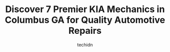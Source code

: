 ---
layout: ampstory
image: https://images.unsplash.com/photo-1636325780109-2d154603a3a7?ixlib=rb-4.0.3&ixid=MnwxMjA3fDB8MHxwaG90by1wYWdlfHx8fGVufDB8fHx8&auto=format&fit=crop&w=640&h=853&q=80
author: techidn
featured: false
description: If youre in need of trustworthy and skilled KIA Mechanic in Columbus GA, USA, youll be pleased to discover the 7 best KIA Mechanic in town. Their expertise and commitment to customer satis
title: Discover 7 Premier KIA Mechanics in Columbus GA for Quality Automotive Repairs
cover:
   title: Discover 7 Premier KIA Mechanics in Columbus GA for Quality Automotive Repairs
   subtitle: Rickpate
   background: https://images.unsplash.com/photo-1636325780109-2d154603a3a7?ixlib=rb-4.0.3&ixid=MnwxMjA3fDB8MHxwaG90by1wYWdlfHx8fGVufDB8fHx8&auto=format&fit=crop&w=640&h=853&q=80

pages: 
 - layout: thirds
   top: <h1>#1 Columbus Body Works Northlake</h1>
   bottom: "<p>Our brand new car got hit with less than 800 miles on it. CBW was a preferred body shop with the insurance of the party at fault. CBW (Cameron) had great communication ab</p>"
   background: https://www.knot35.com/toplist/wp-content/uploads/2023/06/best-kia-mechanic-1-in-columbus-ga-1685834500.jpeg
   backgroundblur: true
 - layout: thirds
   top: <h1>#2 Franks Collision Center Inc</h1>
   bottom: "<p>4754 Warm Springs Rd, Columbus, GA 31909, United States</p>"
   background: https://www.knot35.com/toplist/wp-content/uploads/2023/06/best-kia-mechanic-2-in-columbus-ga-1685834500.jpeg
   cta:
      link: https://www.knot35.com/toplist/discover-7-premier-kia-mechanics-in-columbus-ga-for-quality-automotive-repairs/
      text: Discover 7 Premier KIA Mechanics in Columbus GA for Quality Automotive Repairs
 - layout: thirds
   top: <h1>#3 Auto Masters Repair, LLC</h1>
   bottom: "<p>7401 Fortson Rd Suite A, Columbus, GA 31909, United States</p>"
   background: https://www.knot35.com/toplist/wp-content/uploads/2023/06/best-kia-mechanic-3-in-columbus-ga-1685834501.jpeg
   cta:
      link: https://www.knot35.com/toplist/discover-7-premier-kia-mechanics-in-columbus-ga-for-quality-automotive-repairs/
      text: Discover 7 Premier KIA Mechanics in Columbus GA for Quality Automotive Repairs
 - layout: thirds
   top: <h1>#4 Willy Herold Automotive</h1>
   bottom: "<p>4320 Warm Springs Rd, Columbus, GA 31909, United States</p>"
   background: https://images.unsplash.com/photo-1614648718611-0635f29016cb?ixlib=rb-4.0.3&ixid=MnwxMjA3fDB8MHxwaG90by1wYWdlfHx8fGVufDB8fHx8&auto=format&fit=crop&w=640&h=853&q=80
   cta:
      link: https://www.knot35.com/toplist/discover-7-premier-kia-mechanics-in-columbus-ga-for-quality-automotive-repairs/
      text: Discover 7 Premier KIA Mechanics in Columbus GA for Quality Automotive Repairs
 - layout: thirds
   top: <h1>#5 Masciovecchios Car Care Center</h1>
   bottom: "<p>3400 Buena Vista Rd, Columbus, GA 31906, United States</p>"
   background: https://images.unsplash.com/photo-1615749413727-825b59a857b5?ixlib=rb-4.0.3&ixid=MnwxMjA3fDB8MHxwaG90by1wYWdlfHx8fGVufDB8fHx8&auto=format&fit=crop&w=640&h=853&q=80
   cta:
      link: https://www.knot35.com/toplist/discover-7-premier-kia-mechanics-in-columbus-ga-for-quality-automotive-repairs/
      text: Discover 7 Premier KIA Mechanics in Columbus GA for Quality Automotive Repairs
 - layout: thirds
   top: <h1>#6 Glenn The Mobile Mechanic</h1>
   bottom: "<p>7000 Storage Ct #13, Columbus, GA 31907, United States</p>"
   background: https://images.unsplash.com/photo-1489694553447-4c9339da310d?ixlib=rb-4.0.3&ixid=MnwxMjA3fDB8MHxwaG90by1wYWdlfHx8fGVufDB8fHx8&auto=format&fit=crop&w=640&h=853&q=80
   cta:
      link: https://www.knot35.com/toplist/discover-7-premier-kia-mechanics-in-columbus-ga-for-quality-automotive-repairs/
      text: Discover 7 Premier KIA Mechanics in Columbus GA for Quality Automotive Repairs
 - layout: thirds
   top: <h1>#7 Normans Automotive Services</h1>
   bottom: "<p>6014 Macon Rd, Columbus, GA 31907, United States</p>"
   background: https://images.unsplash.com/photo-1547366785-564103df7e13?ixlib=rb-4.0.3&ixid=MnwxMjA3fDB8MHxwaG90by1wYWdlfHx8fGVufDB8fHx8&auto=format&fit=crop&w=640&h=853&q=80
   cta:
      link: https://www.knot35.com/toplist/discover-7-premier-kia-mechanics-in-columbus-ga-for-quality-automotive-repairs/
      text: Discover 7 Premier KIA Mechanics in Columbus GA for Quality Automotive Repairs
 - layout: thirds
   middle: Continue reading...
   background: https://images.unsplash.com/photo-1534312527009-56c7016453e6?ixlib=rb-4.0.3&ixid=MnwxMjA3fDB8MHxwaG90by1wYWdlfHx8fGVufDB8fHx8&auto=format&fit=crop&w=640&h=853&q=80
   cta:
      link: https://www.knot35.com/toplist/discover-7-premier-kia-mechanics-in-columbus-ga-for-quality-automotive-repairs/
      text: Discover 7 Premier KIA Mechanics in Columbus GA for Quality Automotive Repairs
      
---